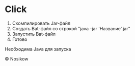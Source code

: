 # Click

1. Скомпилировать Jar-файл
2. Создать Bat-файл со строкой "java -jar 'Название'.jar"
3. Запустить Bat-файл
4. Готово

Необходима Java для запуска

© Nosikow
